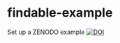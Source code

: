 # findable-example
Set up a ZENODO example
[![DOI](https://sandbox.zenodo.org/badge/225327597.svg)](https://sandbox.zenodo.org/badge/latestdoi/225327597)
